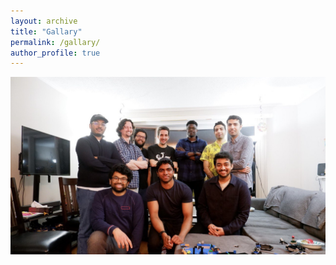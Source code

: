 ```yaml
---
layout: archive
title: "Gallary"
permalink: /gallary/
author_profile: true
---
```


![Lab gathering - May 27th 2023.](../images/lab_gathering1.jpg)

